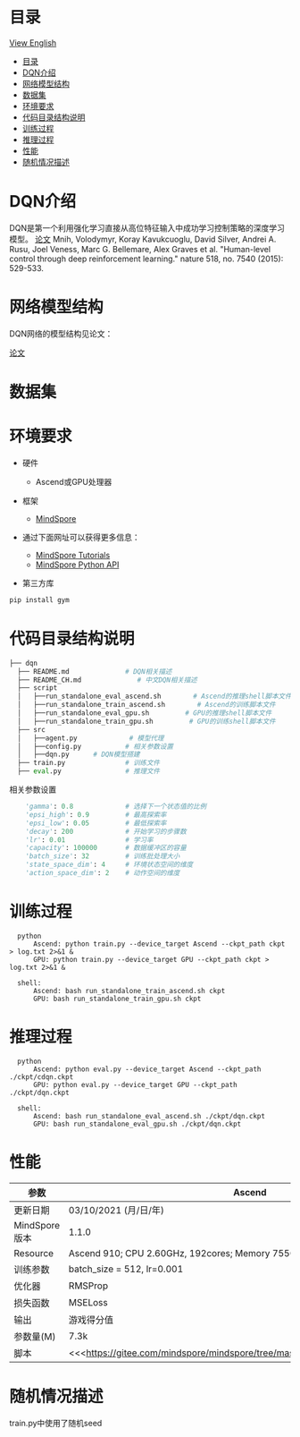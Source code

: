 # 目录

[View English](./README.md)

<!-- TOC -->

- [目录](#目录)
- [DQN介绍](#DQN介绍)
- [网络模型结构](#网络模型结构)
- [数据集](#数据集)
- [环境要求](#环境要求)
- [代码目录结构说明](#代码目录结构说明)
- [训练过程](#训练过程)
- [推理过程](#推理过程)
- [性能](#性能)
- [随机情况描述](#随机情况描述)

<!-- /TOC -->

# DQN介绍

DQN是第一个利用强化学习直接从高位特征输入中成功学习控制策略的深度学习模型。
[论文](https://www.nature.com/articles/nature14236) Mnih, Volodymyr, Koray Kavukcuoglu, David Silver, Andrei A. Rusu, Joel Veness, Marc G. Bellemare, Alex Graves et al. "Human-level control through deep reinforcement learning." nature 518, no. 7540 (2015): 529-533.

# 网络模型结构

DQN网络的模型结构见论文：

[论文](https://www.nature.com/articles/nature14236)

# 数据集

# 环境要求

- 硬件
    - Ascend或GPU处理器
- 框架
    - [MindSpore](https://www.mindspore.cn/install/)
- 通过下面网址可以获得更多信息：
    - [MindSpore Tutorials](https://www.mindspore.cn/tutorials/zh-CN/master/index.html)
    - [MindSpore Python API](https://www.mindspore.cn/docs/api/zh-CN/master/index.html)

- 第三方库

```bash
pip install gym
```

# 代码目录结构说明

```python
├── dqn
  ├── README.md              # DQN相关描述
  ├── README_CH.md              # 中文DQN相关描述
  ├── script
  │   ├──run_standalone_eval_ascend.sh        # Ascend的推理shell脚本文件
  │   ├──run_standalone_train_ascend.sh        # Ascend的训练脚本文件
  │   ├──run_standalone_eval_gpu.sh         # GPU的推理shell脚本文件
  │   ├──run_standalone_train_gpu.sh         # GPU的训练shell脚本文件
  ├── src
  │   ├──agent.py             # 模型代理
  │   ├──config.py           # 相关参数设置
  │   ├──dqn.py      # DQN模型搭建
  ├── train.py               # 训练文件
  ├── eval.py                # 推理文件
```

相关参数设置

```python
    'gamma': 0.8             # 选择下一个状态值的比例
    'epsi_high': 0.9         # 最高探索率
    'epsi_low': 0.05         # 最低探索率
    'decay': 200             # 开始学习的步骤数
    'lr': 0.01               # 学习率
    'capacity': 100000       # 数据缓冲区的容量
    'batch_size': 32         # 训练批处理大小
    'state_space_dim': 4     # 环境状态空间的维度
    'action_space_dim': 2    # 动作空间的维度
```

# 训练过程

```shell
  python
      Ascend: python train.py --device_target Ascend --ckpt_path ckpt > log.txt 2>&1 &
      GPU: python train.py --device_target GPU --ckpt_path ckpt > log.txt 2>&1 &

  shell:
      Ascend: bash run_standalone_train_ascend.sh ckpt
      GPU: bash run_standalone_train_gpu.sh ckpt
```

# 推理过程

```shell
  python
      Ascend: python eval.py --device_target Ascend --ckpt_path ./ckpt/cdqn.ckpt
      GPU: python eval.py --device_target GPU --ckpt_path ./ckpt/dqn.ckpt

  shell:
      Ascend: bash run_standalone_eval_ascend.sh ./ckpt/dqn.ckpt
      GPU: bash run_standalone_eval_gpu.sh ./ckpt/dqn.ckpt
```

# 性能

| 参数                 | Ascend                                                          |GPU             |
| -------------------------- | ----------------------------------------------------------- |-------------------------------------------------------|
| 更新日期              | 03/10/2021 (月/日/年)                                 | 07/28/2021 (月/日/年)                                 |
| MindSpore版本                    | 1.1.0           | 1.2.0           |
| Resource                   | Ascend 910; CPU 2.60GHz, 192cores; Memory 755G; OS Euler2.8     | NV SMX3 V100-32G             |
| 训练参数        | batch_size = 512, lr=0.001                                  | batch_size = 32, lr=0.01                                  |
| 优化器                  |RMSProp                                                  | Adam                                                  |
| 损失函数              | MSELoss                                                | MSELoss                                                |
| 输出                    | 游戏得分值                                                 | 游戏得分值                                                 |
| 参数量(M)                 | 7.3k                                                       | 7.3k                                                       |
| 脚本 | <<<<https://gitee.com/mindspore/mindspore/tree/master/model_zoo/official/rl/dqn>>>> | https://gitee.com/mindspore/mindspore/tree/master/model_zoo/official/rl/dqn |

# 随机情况描述

train.py中使用了随机seed
